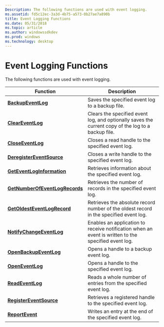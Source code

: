 ```yaml
---
Description: The following functions are used with event logging.
ms.assetid: fd5c12ec-3a3d-4b75-a573-0b27ae7a890b
title: Event Logging Functions
ms.date: 05/31/2018
ms.topic: article
ms.author: windowssdkdev
ms.prod: windows
ms.technology: desktop
---
```


# Event Logging Functions

The following functions are used with event logging.



| Function                                                         | Description                                                                                         |
|------------------------------------------------------------------|-----------------------------------------------------------------------------------------------------|
| [**BackupEventLog**](/windows/win32/Winbase/nf-winbase-backupeventloga?branch=master)                         | Saves the specified event log to a backup file.                                                     |
| [**ClearEventLog**](/windows/win32/Winbase/nf-winbase-cleareventloga?branch=master)                           | Clears the specified event log, and optionally saves the current copy of the log to a backup file.  |
| [**CloseEventLog**](/windows/win32/Winbase/nf-winbase-closeeventlog?branch=master)                           | Closes a read handle to the specified event log.                                                    |
| [**DeregisterEventSource**](/windows/win32/Winbase/nf-winbase-deregistereventsource?branch=master)           | Closes a write handle to the specified event log.                                                   |
| [**GetEventLogInformation**](/windows/win32/Winbase/nf-winbase-geteventloginformation?branch=master)         | Retrieves information about the specified event log.                                                |
| [**GetNumberOfEventLogRecords**](/windows/win32/Winbase/nf-winbase-getnumberofeventlogrecords?branch=master) | Retrieves the number of records in the specified event log.                                         |
| [**GetOldestEventLogRecord**](/windows/win32/Winbase/nf-winbase-getoldesteventlogrecord?branch=master)       | Retrieves the absolute record number of the oldest record in the specified event log.               |
| [**NotifyChangeEventLog**](/windows/win32/Winbase/nf-winbase-notifychangeeventlog?branch=master)             | Enables an application to receive notification when an event is written to the specified event log. |
| [**OpenBackupEventLog**](/windows/win32/Winbase/nf-winbase-openbackupeventloga?branch=master)                 | Opens a handle to a backup event log.                                                               |
| [**OpenEventLog**](/windows/win32/Winbase/nf-winbase-openeventloga?branch=master)                             | Opens a handle to the specified event log.                                                          |
| [**ReadEventLog**](/windows/win32/Winbase/nf-winbase-readeventloga?branch=master)                             | Reads a whole number of entries from the specified event log.                                       |
| [**RegisterEventSource**](/windows/win32/Winbase/nf-winbase-registereventsourcea?branch=master)               | Retrieves a registered handle to the specified event log.                                           |
| [**ReportEvent**](/windows/win32/Winbase/nf-winbase-reporteventa?branch=master)                               | Writes an entry at the end of the specified event log.                                              |



 

 

 



